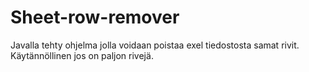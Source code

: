 # Sheet-row-remover
Javalla tehty ohjelma jolla voidaan poistaa exel tiedostosta samat rivit. Käytännöllinen jos on paljon rivejä.
